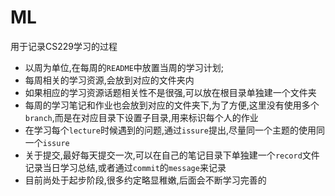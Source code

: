 # ML
用于记录CS229学习的过程

-   以周为单位,在每周的`README`中放置当周的学习计划;
-   每周相关的学习资源,会放到对应的文件夹内
-   如果相应的学习资源话题相关性不是很强,可以放在根目录单独建一个文件夹
-   每周的学习笔记和作业也会放到对应的文件夹下,为了方便,这里没有使用多个`branch`,而是在对应目录下设置子目录,用来标识每个人的作业
-   在学习每个`lecture`时候遇到的问题,通过`issure`提出,尽量同一个主题的使用同一个`issure`
-   关于提交,最好每天提交一次,可以在自己的笔记目录下单独建一个`record`文件记录当日学习总结,或者通过`commit`的`message`来记录
-   目前尚处于起步阶段,很多约定略显稚嫩,后面会不断学习完善的

